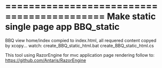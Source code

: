 
===========================================
Make static single page app BBQ_static
===========================================
BBQ view home/index compied to index.html, all requered content copyed by xcopy...
watch:
create_BBQ_static_html.bat
create_BBQ_static_html.cs

This tool using RazorEngine for mvc application page rendering
follow to:
https://github.com/Antaris/RazorEngine